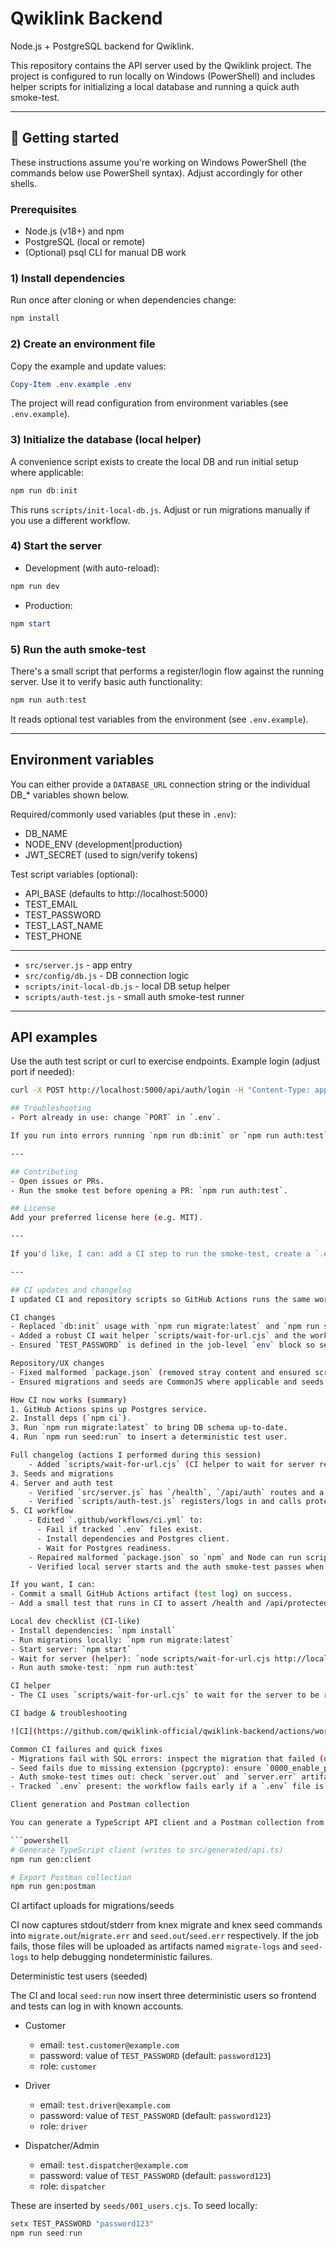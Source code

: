 # Qwiklink Backend

Node.js + PostgreSQL backend for Qwiklink.

This repository contains the API server used by the Qwiklink project. The project is configured to run locally on Windows (PowerShell) and includes helper scripts for initializing a local database and running a quick auth smoke-test.

---

## 🚀 Getting started

These instructions assume you're working on Windows PowerShell (the commands below use PowerShell syntax). Adjust accordingly for other shells.

### Prerequisites
- Node.js (v18+) and npm
- PostgreSQL (local or remote)
- (Optional) psql CLI for manual DB work

### 1) Install dependencies
Run once after cloning or when dependencies change:

```powershell
npm install
```

### 2) Create an environment file
Copy the example and update values:

```powershell
Copy-Item .env.example .env
```

The project will read configuration from environment variables (see `.env.example`).

### 3) Initialize the database (local helper)
A convenience script exists to create the local DB and run initial setup where applicable:

```powershell
npm run db:init
```

This runs `scripts/init-local-db.js`. Adjust or run migrations manually if you use a different workflow.

### 4) Start the server
- Development (with auto-reload):

```powershell
npm run dev
```

- Production:

```powershell
npm start
```

### 5) Run the auth smoke-test
There's a small script that performs a register/login flow against the running server. Use it to verify basic auth functionality:

```powershell
npm run auth:test
```

It reads optional test variables from the environment (see `.env.example`).

---

## Environment variables
You can either provide a `DATABASE_URL` connection string or the individual DB_* variables shown below.

Required/commonly used variables (put these in `.env`):
- DB_NAME
- NODE_ENV (development|production)
- JWT_SECRET (used to sign/verify tokens)

Test script variables (optional):

- API_BASE (defaults to http://localhost:5000)
- TEST_EMAIL
- TEST_PASSWORD
- TEST_LAST_NAME
- TEST_PHONE

---

- `src/server.js` - app entry
- `src/config/db.js` - DB connection logic
- `scripts/init-local-db.js` - local DB setup helper
- `scripts/auth-test.js` - small auth smoke-test runner

---
## API examples
Use the auth test script or curl to exercise endpoints. Example login (adjust port if needed):

```bash
curl -X POST http://localhost:5000/api/auth/login -H "Content-Type: application/json" -d '{"email":"you@example.com","password":"password123"}'

## Troubleshooting
- Port already in use: change `PORT` in `.env`.

If you run into errors running `npm run db:init` or `npm run auth:test`, inspect the script files in `scripts/` — they log useful details.

---

## Contributing
- Open issues or PRs.
- Run the smoke test before opening a PR: `npm run auth:test`.

## License
Add your preferred license here (e.g. MIT).

---

If you'd like, I can: add a CI step to run the smoke-test, create a `.env.example` file (I added one), or wire a simple migration step—tell me which you'd prefer.

---

## CI updates and changelog
I updated CI and repository scripts so GitHub Actions runs the same workflow you use locally: migrate, seed, start server, then run the auth smoke-test. Below is a concise changelog and notes you can paste into your release notes or project docs.

CI changes
- Replaced `db:init` usage with `npm run migrate:latest` and `npm run seed:run` in `.github/workflows/ci.yml` so migrations are the single source of truth.
- Added a robust CI wait helper `scripts/wait-for-url.cjs` and the workflow now uses it to wait for `http://localhost:5000` to become healthy before running tests.
- Ensured `TEST_PASSWORD` is defined in the job-level `env` block so seeds can use the expected password.

Repository/UX changes
- Fixed malformed `package.json` (removed stray content and ensured scripts exist).
- Ensured migrations and seeds are CommonJS where applicable and seeds insert a deterministic test user `test@example.com` (see `seeds/001_users.cjs`).

How CI now works (summary)
1. GitHub Actions spins up Postgres service.
2. Install deps (`npm ci`).
3. Run `npm run migrate:latest` to bring DB schema up-to-date.
4. Run `npm run seed:run` to insert a deterministic test user.

Full changelog (actions I performed during this session)
	- Added `scripts/wait-for-url.cjs` (CI helper to wait for server readiness).
3. Seeds and migrations
4. Server and auth test
	- Verified `src/server.js` has `/health`, `/api/auth` routes and a simple JWT-protected route `/api/protected` for smoke tests.
	- Verified `scripts/auth-test.js` registers/logs in and calls protected route.
5. CI workflow
	- Edited `.github/workflows/ci.yml` to:
	  - Fail if tracked `.env` files exist.
	  - Install dependencies and Postgres client.
	  - Wait for Postgres readiness.
	- Repaired malformed `package.json` so `npm` and Node can run scripts and start the server locally.
	- Verified local server starts and the auth smoke-test passes when run locally.

If you want, I can:
- Commit a small GitHub Actions artifact (test log) on success.
- Add a small test that runs in CI to assert /health and /api/protected (beyond the existing auth test).

Local dev checklist (CI-like)
- Install dependencies: `npm install`
- Run migrations locally: `npm run migrate:latest`
- Start server: `npm start`
- Wait for server (helper): `node scripts/wait-for-url.cjs http://localhost:5000/health 30 1000`
- Run auth smoke-test: `npm run auth:test`

CI helper
- The CI uses `scripts/wait-for-url.cjs` to wait for the server to be ready on `/health` before running `npm run auth:test`.

CI badge & troubleshooting

![CI](https://github.com/qwiklink-official/qwiklink-backend/actions/workflows/ci.yml/badge.svg)

Common CI failures and quick fixes
- Migrations fail with SQL errors: inspect the migration that failed (output in Actions log). Run the failing migration locally with `knex migrate:up <name>` to reproduce.
- Seed fails due to missing extension (pgcrypto): ensure `0000_enable_pgcrypto` migration ran successfully. The CI runs migrations before seeds.
- Auth smoke-test times out: check `server.out` and `server.err` artifacts or the `scripts/wait-for-url.cjs` logs in Actions.
- Tracked `.env` present: the workflow fails early if a `.env` file is tracked—ensure `.gitignore` contains `.env*` and remove any tracked `.env`.

Client generation and Postman collection

You can generate a TypeScript API client and a Postman collection from `openapi.yaml`:

```powershell
# Generate TypeScript client (writes to src/generated/api.ts)
npm run gen:client

# Export Postman collection
npm run gen:postman
```

CI artifact uploads for migrations/seeds

CI now captures stdout/stderr from knex migrate and knex seed commands into `migrate.out`/`migrate.err` and `seed.out`/`seed.err` respectively. If the job fails, those files will be uploaded as artifacts named `migrate-logs` and `seed-logs` to help debugging nondeterministic failures.

Deterministic test users (seeded)

The CI and local `seed:run` now insert three deterministic users so frontend and tests can log in with known accounts.

- Customer
	- email: `test.customer@example.com`
	- password: value of `TEST_PASSWORD` (default: `password123`)
	- role: `customer`

- Driver
	- email: `test.driver@example.com`
	- password: value of `TEST_PASSWORD` (default: `password123`)
	- role: `driver`

- Dispatcher/Admin
	- email: `test.dispatcher@example.com`
	- password: value of `TEST_PASSWORD` (default: `password123`)
	- role: `dispatcher`

These are inserted by `seeds/001_users.cjs`. To seed locally:

```powershell
setx TEST_PASSWORD "password123"
npm run seed:run
```



